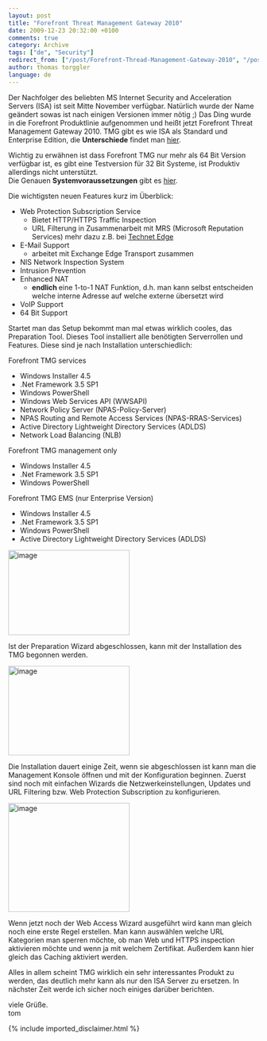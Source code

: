 ```yaml
---
layout: post
title: "Forefront Threat Management Gateway 2010"
date: 2009-12-23 20:32:00 +0100
comments: true
category: Archive
tags: ["de", "Security"]
redirect_from: ["/post/Forefront-Thread-Management-Gateway-2010", "/post/forefront-thread-management-gateway-2010"]
author: thomas torggler
language: de
---
```

<!-- more -->
<p>Der Nachfolger des beliebten MS Internet Security and Acceleration Servers (ISA) ist seit Mitte November verf&uuml;gbar. Nat&uuml;rlich wurde der Name ge&auml;ndert&nbsp;sowas ist&nbsp;nach einigen Versionen&nbsp;immer n&ouml;tig ;) Das Ding wurde in die Forefront Produktlinie aufgenommen und hei&szlig;t jetzt Forefront Threat Management Gateway 2010. TMG gibt es wie ISA als Standard und Enterprise Edition, die <strong>Unterschiede</strong> findet man <a href="http://technet.microsoft.com/en-us/library/ee207137.aspx" target="_blank">hier</a>.</p>
<p>Wichtig zu erw&auml;hnen ist dass Forefront TMG nur mehr als 64 Bit Version verf&uuml;gbar ist, es gibt eine Testversion f&uuml;r 32 Bit Systeme, ist Produktiv allerdings nicht unterst&uuml;tzt. <br />Die Genauen <strong>Systemvoraussetzungen</strong> gibt es <a href="http://technet.microsoft.com/en-us/library/dd896981.aspx" target="_blank">hier</a>.</p>
<p>Die wichtigsten neuen Features kurz im &Uuml;berblick:</p>
<ul>
<li>Web Protection Subscription Service
<ul>
<li>Bietet HTTP/HTTPS Traffic Inspection</li>
<li>URL Filterung in Zusammenarbeit mit MRS (Microsoft&nbsp;Reputation Services) mehr dazu z.B. bei <a href="http://edge.technet.com/Media/Forefront-TMG-URL-Filtering-and-MRS/">Technet Edge</a></li>
</ul>
</li>
<li>E-Mail Support
<ul>
<li>arbeitet mit Exchange Edge Transport zusammen</li>
</ul>
</li>
<li>NIS Network Inspection System</li>
<li>Intrusion Prevention</li>
<li>Enhanced NAT
<ul>
<li><strong>endlich </strong>eine 1-to-1 NAT Funktion, d.h. man kann selbst entscheiden welche interne Adresse auf welche externe &uuml;bersetzt wird</li>
</ul>
</li>
<li>VoIP Support</li>
<li>64 Bit Support</li>
</ul>
<p>Startet man das Setup bekommt man mal etwas wirklich cooles, das Preparation Tool.&nbsp;Dieses Tool installiert alle&nbsp;ben&ouml;tigten Serverrollen und Features. Diese sind je nach Installation unterschiedlich:</p>
<p>Forefront TMG services</p>
<ul>
<li>Windows Installer 4.5</li>
<li>.Net Framework 3.5 SP1</li>
<li>Windows PowerShell</li>
<li>Windows Web Services API (WWSAPI)</li>
<li>Network Policy Server (NPAS-Policy-Server)</li>
<li>NPAS Routing and Remote Access Services (NPAS-RRAS-Services)</li>
<li>Active Directory Lightweight Directory Services (ADLDS)</li>
<li>Network Load Balancing (NLB)</li>
</ul>
<p>Forefront TMG management only</p>
<ul>
<li>Windows Installer 4.5</li>
<li>.Net Framework 3.5 SP1</li>
<li>Windows PowerShell</li>
</ul>
<p>Forefront TMG EMS (nur Enterprise Version)</p>
<ul>
<li>Windows Installer 4.5</li>
<li>.Net Framework 3.5 SP1</li>
<li>Windows PowerShell</li>
<li>Active Directory Lightweight Directory Services (ADLDS)</li>
</ul>
<p><a href="/assets/archive/image_87.png"><img style="display: inline; border-width: 0px;" title="image" src="/assets/archive/image_thumb_87.png" alt="image" width="244" height="171" border="0" /></a></p>
<p>Ist der Preparation Wizard abgeschlossen, kann mit der Installation des TMG begonnen werden.</p>
<p><a href="/assets/archive/image_88.png"><img style="display: inline; border-width: 0px;" title="image" src="/assets/archive/image_thumb_88.png" alt="image" width="244" height="180" border="0" /></a></p>
<p>Die Installation dauert einige Zeit, wenn sie abgeschlossen ist kann man die Management Konsole &ouml;ffnen und mit der Konfiguration beginnen. Zuerst sind noch mit einfachen Wizards die Netzwerkeinstellungen, Updates und URL Filtering bzw. Web Protection Subscription zu konfigurieren.</p>
<p><a href="/assets/archive/image_89.png"><img style="display: inline; border-width: 0px;" title="image" src="/assets/archive/image_thumb_89.png" alt="image" width="244" height="219" border="0" /></a></p>
<p>Wenn jetzt noch der Web Access Wizard ausgef&uuml;hrt wird kann man gleich noch eine erste Regel erstellen. Man kann ausw&auml;hlen welche URL Kategorien man sperren m&ouml;chte, ob man Web und HTTPS inspection aktivieren m&ouml;chte und wenn ja mit welchem Zertifikat. Au&szlig;erdem kann hier gleich das Caching aktiviert werden.</p>
<p>Alles in allem scheint TMG wirklich ein sehr interessantes Produkt zu werden, das deutlich mehr kann als nur den ISA Server zu ersetzen. In n&auml;chster Zeit werde ich sicher noch einiges dar&uuml;ber berichten.</p>
<p>viele Gr&uuml;&szlig;e.<br />tom</p>
{% include imported_disclaimer.html %}
